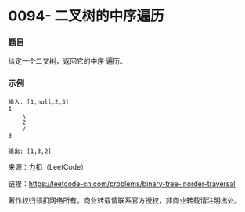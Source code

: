 # 0094- 二叉树的中序遍历

### 题目

给定一个二叉树，返回它的中序 遍历。

### 示例

    输入: [1,null,2,3]
    1
        \
        2
        /
    3

    输出: [1,3,2]

来源：力扣（LeetCode）

链接：https://leetcode-cn.com/problems/binary-tree-inorder-traversal

著作权归领扣网络所有。商业转载请联系官方授权，非商业转载请注明出处。